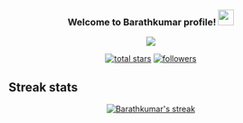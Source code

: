 <h3 align="center">
  Welcome to Barathkumar profile! 
  <img src="https://media.giphy.com/media/hvRJCLFzcasrR4ia7z/giphy.gif" width="28">
 </h3>
<p align="center">
  <img src="https://readme-typing-svg.herokuapp.com/?lines=Pentester;CTF%20Player;Bug%20Hunter;Cyber%20Security%20Enthusiastic&font=Fira%20Code&center=true&width=440&height=45&color=f75c7e&vCenter=true&size=23"></a>
</p>

<p align="center">
 <a href="https://github.com/Barathkumarjk?tab=repositories&sort=stargazers">
    <img alt="total stars" title="Total stars on GitHub" src="https://custom-icon-badges.herokuapp.com/badge/dynamic/json?logo=star&color=55960c&labelColor=488207&label=Stars&style=for-the-badge&query=%24.stars&url=https://api.github-star-counter.workers.dev/user/Barathkumarjk"/></a>
  <a href="https://github.com/Barathkumarjk?tab=followers">
    <img alt="followers" title="Follow me on Github" src="https://custom-icon-badges.herokuapp.com/github/followers/Barathkumarjk?color=236ad3&labelColor=1155ba&style=for-the-badge&logo=person-add&label=Follow&logoColor=white"/></a>
</p>

## Streak stats


<p align="center">
  <a href="https://github.com/Barathkumarjk/github-readme-streak-stats">
    <img title="🔥 Get streak stats for your profile at git.io/streak-stats" alt="Barathkumar's streak" src="http://github-readme-streak-stats.herokuapp.com/?user=Barathkumarjk&theme=radical&date_format=M%20j%5B%2C%20Y%5D"/>


<!--
**BarathkumarJK/BarathkumarJK** is a ✨ _special_ ✨ repository because its `README.md` (this file) appears on your GitHub profile.

Here are some ideas to get you started:

- 🔭 I’m currently working on ...
- 🌱 I’m currently learning ...
- 👯 I’m looking to collaborate on ...
- 🤔 I’m looking for help with ...
- 💬 Ask me about ...
- 📫 How to reach me: ...
- 😄 Pronouns: ...
- ⚡ Fun fact: ...
-->
